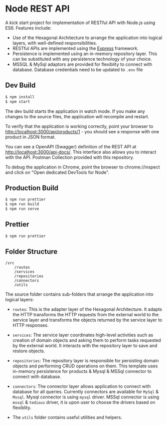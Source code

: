 # Node REST API

A kick start project for implementation of RESTful API with Node.js using ES6.
Features include:

-   Use of the Hexagonal Architecture to arrange the application into logical
    layers, with well-defined responsibilities.
-   RESTful APIs are implemented using the [Express](http://expressjs.com/)
    framework.
-   Persistence is implemented using an in-memory repository layer. This can be
    substituted with any persistence technology of your choice.
-   MSSQL & MySql adaptors are provided for flexiblity to connect with database.
    Database credentials need to be updated to `.env` file

## Dev Build

```bash
$ npm install
$ npm start
```

The dev build starts the application in watch mode. If you make any changes to
the source files, the application will recompile and restart.

To verify that the application is working correctly, point your browser to
[http://localhost:3000/api/products/1](http://localhost:3000/api/products/1) -
you should see a response with one product in JSON format.

You can see a OpenAPI (Swagger) definition of the REST API at
[http://localhost:3000/api-docs/](http://localhost:3000/api-docs/). This
interface also allows you to interact with the API. Postman Collection provided
with this repository.

To debug the application in Chrome, point the browser to chrome://inspect and
click on "Open dedicated DevTools for Node".

## Production Build

```bash
$ npm run prettier
$ npm run build
$ npm run serve
```

## Prettier

```bash
$ npm run prettier
```

## Folder Structure

```
/src
    /routes
    /services
    /repositories
    /connectors
    /utils
```

The source folder contains sub-folders that arrange the application into logical
layers:

-   `routes`: This is the adapter layer of the Hexagonal Architecture. It adapts
    the HTTP transforms the HTTP requests from the external world to the service
    layer and transforms the objects returned by the service layer to HTTP
    responses.

-   `services`: The service layer coordinates high-level activities such as
    creation of domain objects and asking them to perform tasks requested by the
    external world. It interacts with the repository layer to save and restore
    objects.

-   `repositories`: The repository layer is responsible for persisting domain
    objects and performing CRUD operations on them. This template uses in-memory
    persistence for products & Mysql & MSSql connector to connect with database.

-   `connectors`: The connector layer allows application to connect with
    database for all queries. Currently connectors are available for `MySql` &
    `Mssql`. Mysql connector is using `mysql` driver. MSSql connector is using
    `mssql` & `tedious` driver, it is upon user to choose the drivers based on
    flexiblity.

-   The `utils` folder contains useful utilities and helpers.
